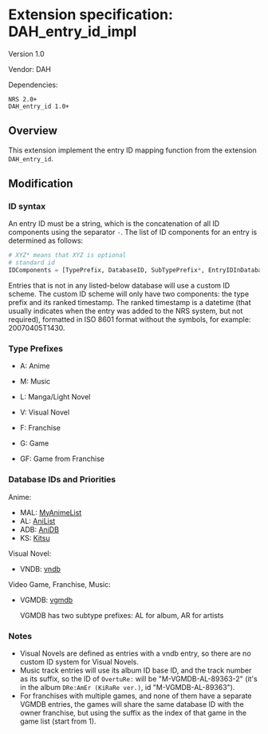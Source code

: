 # Extension specification: DAH_entry_id_impl

Version 1.0

Vendor: DAH

Dependencies:

```
NRS 2.0+
DAH_entry_id 1.0+
```

## Overview

This extension implement the entry ID mapping function from the extension `DAH_entry_id`.

## Modification

### ID syntax

An entry ID must be a string, which is the concatenation of all ID components
using the separator `-`. The list of ID components for an entry is determined
as follows:

```python
# XYZ* means that XYZ is optional
# standard id
IDComponents = [TypePrefix, DatabaseID, SubTypePrefix*, EntryIDInDatabase, Suffix*]
```

Entries that is not in any listed-below database will use a custom ID scheme.
The custom ID scheme will only have two components: the type prefix and its
ranked timestamp. The ranked timestamp is a datetime (that usually indicates
when the entry was added to the NRS system, but not required), formatted in
ISO 8601 format without the symbols, for example: 20070405T1430.

### Type Prefixes

* A: Anime

* M: Music

* L: Manga/Light Novel

* V: Visual Novel

* F: Franchise

* G: Game

* GF: Game from Franchise

### Database IDs and Priorities

Anime:

* MAL: [MyAnimeList](https://myanimelist.net)
* AL: [AniList](https://anilist.co)
* ADB: [AniDB](https://anidb.net)
* KS: [Kitsu](https://kitsu.io)

Visual Novel:

* VNDB: [vndb](https://vndb.org)

Video Game, Franchise, Music:

* VGMDB: [vgmdb](https://vgmdb.net)

  VGMDB has two subtype prefixes: AL for album, AR for artists

### Notes

* Visual Novels are defined as entries with a vndb entry, so there are no custom
ID system for Visual Novels.
* Music track entries will use its album ID base ID, and the track number as its
suffix, so the ID of `OvertuRe:` will be "M-VGMDB-AL-89363-2" (it's in the album
`DRe:AmEr (KiRaRe ver.)`, id "M-VGMDB-AL-89363").
* For franchises with multiple games, and none of them have a separate VGMDB
entries, the games will share the same database ID with the owner franchise, but
using the suffix as the index of that game in the game list (start from 1).

